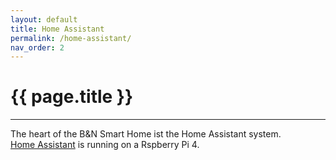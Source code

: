 ```yaml
---
layout: default
title: Home Assistant
permalink: /home-assistant/
nav_order: 2
---
```


# {{ page.title }}

* * *

The heart of the B&N Smart Home ist the Home Assistant system.  
[Home Assistant](https://www.home-assistant.io/) is running on a Rspberry Pi 4.
